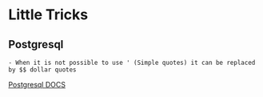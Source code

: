 # Little Tricks

## Postgresql

    - When it is not possible to use ' (Simple quotes) it can be replaced by $$ dollar quotes
[Postgresql DOCS](https://www.postgresql.org/docs/current/sql-syntax-lexical.html#SQL-SYNTAX-DOLLAR-QUOTING)

